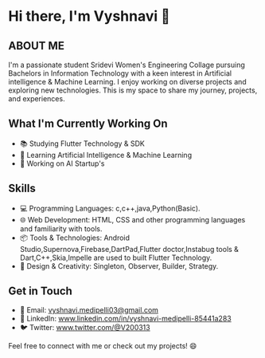 # Hi there, I'm Vyshnavi 👋

## ABOUT ME

I'm a passionate student Sridevi Women's Engineering Collage pursuing Bachelors in Information Technology with a keen interest in Artificial intelligence & Machine Learning. I enjoy working on diverse projects and exploring new technologies. This is my space to share my journey, projects, and experiences.

## What I'm Currently Working On

- 📚 Studying Flutter Technology & SDK
- 🌱 Learning Artificial Intelligence & Machine Learning
- 🚀 Working on AI Startup's

## Skills

- 💻 Programming Languages: c,c++,java,Python(Basic).
- 🌐 Web Development: HTML, CSS and other programming languages and familiarity with tools.
- 📦 Tools & Technologies: Android Studio,Supernova,Firebase,DartPad,Flutter doctor,Instabug tools & Dart,C++,Skia,Impelle are used to built Flutter Technology.
- 🎨 Design & Creativity: Singleton, Observer, Builder, Strategy. 

## Get in Touch

- 📧 Email: vyshnavi.medipelli03@gmail.com
- 🔗 LinkedIn: www.linkedin.com/in/vyshnavi-medipelli-85441a283
- 🐦 Twitter: www.twitter.com/@V200313
  
Feel free to connect with me or check out my projects! 😄
